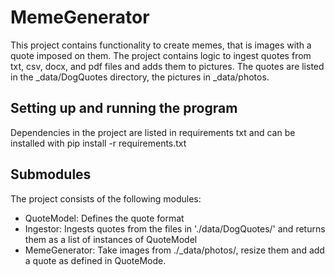 # MemeGenerator
This project contains functionality to create memes, that is images with a quote imposed on them. The project contains logic to ingest quotes from txt, csv, docx, and pdf files and adds them to pictures.
The quotes are listed in the _data/DogQuotes directory, the pictures in _data/photos.
## Setting up and running the program
Dependencies in the project are listed in requirements txt and can be installed with pip install -r requirements.txt

## Submodules
The project consists of the following modules:
- QuoteModel: Defines the quote format
- Ingestor: Ingests quotes from the files in './data/DogQuotes/' and returns them as a list of instances of QuoteModel
- MemeGenerator: Take images from ./_data/photos/, resize them and add a quote as defined in QuoteMode.